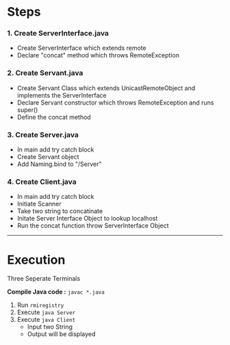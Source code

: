  # Steps

 ### 1. Create ServerInterface.java

 - Create ServerInterface which extends remote
 - Declare "concat" method which throws RemoteException

 ### 2. Create Servant.java

 - Create Servant Class which extends UnicastRemoteObject and implements the ServerInterface
 - Declare Servant constructor which throws RemoteException and runs super()
 - Define the concat method 

 ### 3. Create Server.java

 - In main add try catch block
 - Create Servant object
 - Add Naming.bind to "/Server"

 ### 4. Create Client.java

 - In main add try catch block 
 - Initiate Scanner
 - Take two string to concatinate
 - Initate Server Interface Object to lookup localhost
 - Run the concat function throw ServerInterface Object 


---

 # Execution

Three Seperate Terminals 

**Compile Java code :** ```javac *.java```

1. Run ```rmiregistry```
2. Execute ```java Server```
3. Execute ```java Client```
    - Input two String
    - Output will be displayed